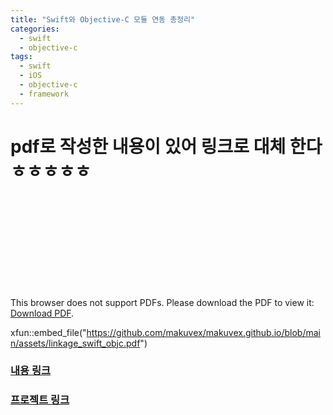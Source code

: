 ```yaml
---
title: "Swift와 Objective-C 모듈 연동 총정리"
categories:
  - swift
  - objective-c
tags:
  - swift
  - iOS
  - objective-c
  - framework
---
```


# pdf로 작성한 내용이 있어 링크로 대체 한다 ㅎㅎㅎㅎㅎ

<object data="https://github.com/makuvex/makuvex.github.io/blob/main/assets/linkage_swift_objc.pdf" type="application/pdf" width="700px" height="700px">
    <embed src="https://github.com/makuvex/makuvex.github.io/blob/main/assets/linkage_swift_objc.pdf">
        <p>This browser does not support PDFs. Please download the PDF to view it: <a href="https://github.com/makuvex/makuvex.github.io/blob/main/assets/linkage_swift_objc.pdf">Download PDF</a>.</p>
    </embed>
</object>

xfun::embed_file("https://github.com/makuvex/makuvex.github.io/blob/main/assets/linkage_swift_objc.pdf")

### [내용 링크](https://github.com/makuvex/makuvex.github.io/blob/main/assets/linkage_swift_objc.pdf)


### [프로젝트 링크](https://github.com/makuvex/makuvex.github.io/blob/main/assets/swift_objc.zip)
